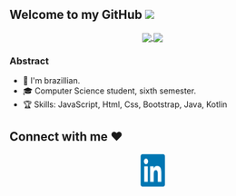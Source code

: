 ## Welcome to my GitHub <img src="https://raw.githubusercontent.com/iampavangandhi/iampavangandhi/master/gifs/Hi.gif" width="30px">

<p align="center">
  <a href="https://github.com/felipemorgado">
  <img align="center" height="165" src="https://github-readme-stats.vercel.app/api?username=felipemorgado&show_icons=true&theme=radical&include_all_commits=true"/>
  </a>
  <a href="https://github.com/felipemorgado">
  <img align="center" height="165" src="https://github-readme-stats.vercel.app/api/top-langs/?username=felipemorgado&layout=compact&langs_count=16&theme=radical"/>
  </a>
</p>

### Abstract

- 📍 I'm brazillian.
- ‍🎓 Computer Science student, sixth semester.
- :trophy: Skills: JavaScript, Html, Css, Bootstrap, Java, Kotlin

## Connect with me ❤️
<p align="center">
    <a href="https://www.linkedin.com/in/felipe-morgado-0874b2214/">
    <img align="center" alt="felipe-linkedin" height="60" width="45" src="https://raw.githubusercontent.com/devicons/devicon/master/icons/linkedin/linkedin-original.svg">
    </a>

</p>
<!--- 
## My projects :hammer_and_wrench:
--->

<!--- 
<p align="center">
     <a href="https://github.com/felipemorgado/listadetarefas">
     <img align="center" height="50" width="50" src="https://cdn.icon-icons.com/icons2/1526/PNG/512/checklist_106575.png"> Lista de Tarefas</a>
     <!--&nbsp;&nbsp;&nbsp;&nbsp;&nbsp;&nbsp;&nbsp;&nbsp;&nbsp;&nbsp;&nbsp;&nbsp;&nbsp;
</p> 
--->

